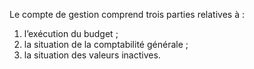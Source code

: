 Le compte de gestion comprend trois parties relatives à :
1. l’exécution du budget ;
2. la situation de la comptabilité générale ;
3. la situation des valeurs inactives.